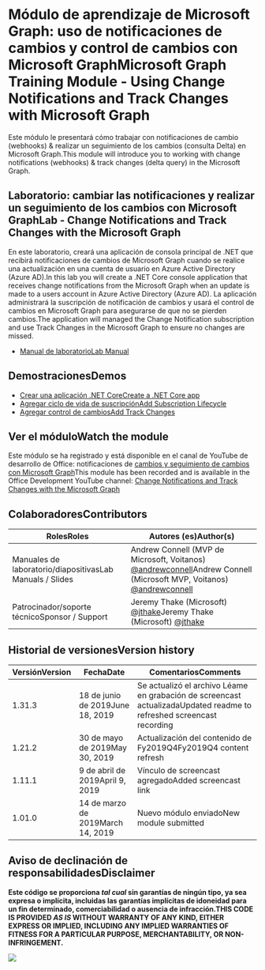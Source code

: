 # <a name="microsoft-graph-training-module---using-change-notifications-and-track-changes-with-microsoft-graph"></a><span data-ttu-id="92eb5-101">Módulo de aprendizaje de Microsoft Graph: uso de notificaciones de cambios y control de cambios con Microsoft Graph</span><span class="sxs-lookup"><span data-stu-id="92eb5-101">Microsoft Graph Training Module - Using Change Notifications and Track Changes with Microsoft Graph</span></span>

<span data-ttu-id="92eb5-102">Este módulo le presentará cómo trabajar con notificaciones de cambio (webhooks) & realizar un seguimiento de los cambios (consulta Delta) en Microsoft Graph.</span><span class="sxs-lookup"><span data-stu-id="92eb5-102">This module will introduce you to working with change notifications (webhooks) & track changes (delta query) in the Microsoft Graph.</span></span>

## <a name="lab---change-notifications-and-track-changes-with-the-microsoft-graph"></a><span data-ttu-id="92eb5-103">Laboratorio: cambiar las notificaciones y realizar un seguimiento de los cambios con Microsoft Graph</span><span class="sxs-lookup"><span data-stu-id="92eb5-103">Lab - Change Notifications and Track Changes with the Microsoft Graph</span></span>

<span data-ttu-id="92eb5-104">En este laboratorio, creará una aplicación de consola principal de .NET que recibirá notificaciones de cambios de Microsoft Graph cuando se realice una actualización en una cuenta de usuario en Azure Active Directory (Azure AD).</span><span class="sxs-lookup"><span data-stu-id="92eb5-104">In this lab you will create a .NET Core console application that receives change notifications from the Microsoft Graph when an update is made to a users account in Azure Active Directory (Azure AD).</span></span> <span data-ttu-id="92eb5-105">La aplicación administrará la suscripción de notificación de cambios y usará el control de cambios en Microsoft Graph para asegurarse de que no se pierden cambios.</span><span class="sxs-lookup"><span data-stu-id="92eb5-105">The application will managed the Change Notification subscription and use Track Changes in the Microsoft Graph to ensure no changes are missed.</span></span>

- [<span data-ttu-id="92eb5-106">Manual de laboratorio</span><span class="sxs-lookup"><span data-stu-id="92eb5-106">Lab Manual</span></span>](./Lab.md)

## <a name="demos"></a><span data-ttu-id="92eb5-107">Demostraciones</span><span class="sxs-lookup"><span data-stu-id="92eb5-107">Demos</span></span>

- [<span data-ttu-id="92eb5-108">Crear una aplicación .NET Core</span><span class="sxs-lookup"><span data-stu-id="92eb5-108">Create a .NET Core app</span></span>](./demos/01-create-application)
- [<span data-ttu-id="92eb5-109">Agregar ciclo de vida de suscripción</span><span class="sxs-lookup"><span data-stu-id="92eb5-109">Add Subscription Lifecycle</span></span>](./demos/02-subscription-management)
- [<span data-ttu-id="92eb5-110">Agregar control de cambios</span><span class="sxs-lookup"><span data-stu-id="92eb5-110">Add Track Changes</span></span>](./demos/03-track-changes)

## <a name="watch-the-module"></a><span data-ttu-id="92eb5-111">Ver el módulo</span><span class="sxs-lookup"><span data-stu-id="92eb5-111">Watch the module</span></span>

<span data-ttu-id="92eb5-112">Este módulo se ha registrado y está disponible en el canal de YouTube de desarrollo de Office: notificaciones de [cambios y seguimiento de cambios con Microsoft Graph](https://youtu.be/fThiCZmIcMQ)</span><span class="sxs-lookup"><span data-stu-id="92eb5-112">This module has been recorded and is available in the Office Development YouTube channel: [Change Notifications and Track Changes with the Microsoft Graph](https://youtu.be/fThiCZmIcMQ)</span></span>

## <a name="contributors"></a><span data-ttu-id="92eb5-113">Colaboradores</span><span class="sxs-lookup"><span data-stu-id="92eb5-113">Contributors</span></span>

|        <span data-ttu-id="92eb5-114">Roles</span><span class="sxs-lookup"><span data-stu-id="92eb5-114">Roles</span></span>         |                                       <span data-ttu-id="92eb5-115">Autores (es)</span><span class="sxs-lookup"><span data-stu-id="92eb5-115">Author(s)</span></span>                                       |
| -------------------- | ------------------------------------------------------------------------------------- |
| <span data-ttu-id="92eb5-116">Manuales de laboratorio/diapositivas</span><span class="sxs-lookup"><span data-stu-id="92eb5-116">Lab Manuals / Slides</span></span> | <span data-ttu-id="92eb5-117">Andrew Connell (MVP de Microsoft, Voitanos) [@andrewconnell](//github.com/andrewconnell)</span><span class="sxs-lookup"><span data-stu-id="92eb5-117">Andrew Connell (Microsoft MVP, Voitanos) [@andrewconnell](//github.com/andrewconnell)</span></span> |
| <span data-ttu-id="92eb5-118">Patrocinador/soporte técnico</span><span class="sxs-lookup"><span data-stu-id="92eb5-118">Sponsor / Support</span></span>    | <span data-ttu-id="92eb5-119">Jeremy Thake (Microsoft) [@jthake](//github.com/jthake)</span><span class="sxs-lookup"><span data-stu-id="92eb5-119">Jeremy Thake (Microsoft) [@jthake](//github.com/jthake)</span></span>                               |

## <a name="version-history"></a><span data-ttu-id="92eb5-120">Historial de versiones</span><span class="sxs-lookup"><span data-stu-id="92eb5-120">Version history</span></span>

| <span data-ttu-id="92eb5-121">Versión</span><span class="sxs-lookup"><span data-stu-id="92eb5-121">Version</span></span> |      <span data-ttu-id="92eb5-122">Fecha</span><span class="sxs-lookup"><span data-stu-id="92eb5-122">Date</span></span>      |                     <span data-ttu-id="92eb5-123">Comentarios</span><span class="sxs-lookup"><span data-stu-id="92eb5-123">Comments</span></span>                     |
| ------- | -------------- | ------------------------------------------------ |
| <span data-ttu-id="92eb5-124">1.3</span><span class="sxs-lookup"><span data-stu-id="92eb5-124">1.3</span></span>     | <span data-ttu-id="92eb5-125">18 de junio de 2019</span><span class="sxs-lookup"><span data-stu-id="92eb5-125">June 18, 2019</span></span>  | <span data-ttu-id="92eb5-126">Se actualizó el archivo Léame en grabación de screencast actualizada</span><span class="sxs-lookup"><span data-stu-id="92eb5-126">Updated readme to refreshed screencast recording</span></span> |
| <span data-ttu-id="92eb5-127">1.2</span><span class="sxs-lookup"><span data-stu-id="92eb5-127">1.2</span></span>     | <span data-ttu-id="92eb5-128">30 de mayo de 2019</span><span class="sxs-lookup"><span data-stu-id="92eb5-128">May 30, 2019</span></span>   | <span data-ttu-id="92eb5-129">Actualización del contenido de Fy2019Q4</span><span class="sxs-lookup"><span data-stu-id="92eb5-129">Fy2019Q4 content refresh</span></span>                         |
| <span data-ttu-id="92eb5-130">1.1</span><span class="sxs-lookup"><span data-stu-id="92eb5-130">1.1</span></span>     | <span data-ttu-id="92eb5-131">9 de abril de 2019</span><span class="sxs-lookup"><span data-stu-id="92eb5-131">April 9, 2019</span></span>  | <span data-ttu-id="92eb5-132">Vínculo de screencast agregado</span><span class="sxs-lookup"><span data-stu-id="92eb5-132">Added screencast link</span></span>                            |
| <span data-ttu-id="92eb5-133">1.0</span><span class="sxs-lookup"><span data-stu-id="92eb5-133">1.0</span></span>     | <span data-ttu-id="92eb5-134">14 de marzo de 2019</span><span class="sxs-lookup"><span data-stu-id="92eb5-134">March 14, 2019</span></span> | <span data-ttu-id="92eb5-135">Nuevo módulo enviado</span><span class="sxs-lookup"><span data-stu-id="92eb5-135">New module submitted</span></span>                             |

## <a name="disclaimer"></a><span data-ttu-id="92eb5-136">Aviso de declinación de responsabilidades</span><span class="sxs-lookup"><span data-stu-id="92eb5-136">Disclaimer</span></span>

<span data-ttu-id="92eb5-137">**Este código se proporciona _tal cual_ sin garantías de ningún tipo, ya sea expresa o implícita, incluidas las garantías implícitas de idoneidad para un fin determinado, comerciabilidad o ausencia de infracción.**</span><span class="sxs-lookup"><span data-stu-id="92eb5-137">**THIS CODE IS PROVIDED _AS IS_ WITHOUT WARRANTY OF ANY KIND, EITHER EXPRESS OR IMPLIED, INCLUDING ANY IMPLIED WARRANTIES OF FITNESS FOR A PARTICULAR PURPOSE, MERCHANTABILITY, OR NON-INFRINGEMENT.**</span></span>

<img src="https://telemetry.sharepointpnp.com/msgraph-training-changenotifications" />
